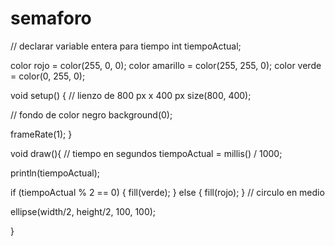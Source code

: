 # semaforo



// declarar variable entera para tiempo
int tiempoActual;

color rojo = color(255, 0, 0);
color amarillo = color(255, 255, 0);
color verde = color(0, 255, 0);

void setup() {
  // lienzo de 800 px x 400 px
  size(800, 400);
  
  // fondo de color negro
  background(0);
  
  frameRate(1);
}

void draw(){
  // tiempo en segundos
  tiempoActual = millis() / 1000;
  
  println(tiempoActual);
  
  if (tiempoActual % 2 == 0) {
    fill(verde);
  } else {
    fill(rojo);
  }
  // circulo en medio
  
  ellipse(width/2, height/2, 100, 100);
  
}

